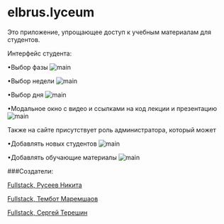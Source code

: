 # elbrus.lyceum

Это приложение, упрощающее доступ к учебным материалам для студентов.
 
Интерфейс студента:

•Выбор фазы
![main](https://github.com/Firajest/elbrus.lyceum/blob/master/readme-assets/1.png)

•Выбор недели
![main](https://github.com/Firajest/elbrus.lyceum/blob/master/readme-assets/2.png)

•Выбор дня
![main](https://github.com/Firajest/elbrus.lyceum/blob/master/readme-assets/3.png)

•Модальное окно с видео и ссылками на код лекции и презентацию
![main](https://github.com/Firajest/elbrus.lyceum/blob/master/readme-assets/4.png)



Также на сайте присутствует роль администратора, который может

•Добавлять новых студентов
![main](https://github.com/Firajest/elbrus.lyceum/blob/master/readme-assets/5.png)

•Добавлять обучающие материалы
![main](https://github.com/Firajest/elbrus.lyceum/blob/master/readme-assets/6.png)


###Создатели:

[Fullstack, Русеев Никита](https://github.com/falconbow)

[Fullstack, Тембот Маремшаов](https://github.com/tixon337)

[Fullstack, Сергей Терешин](https://github.com/Firajest)
